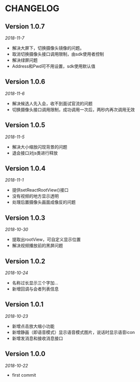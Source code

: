 # CHANGELOG

## Version 1.0.7

*2018-11-7*

* 解决大屏下，切换摄像头镜像的问题。
* 取消切换摄像头接口调用限制，由sdk使用者控制
* 解决绿屏问题
* Address和Pwd可不用设置，sdk使用默认值

## Version 1.0.6

*2018-11-6*

* 解决候选人先入会，收不到面试官流的问题
* 切换摄像头接口调用限制，成功调用一次后，两秒内再次调用无效

## Version 1.0.5

*2018-11-5*

* 解决大小缩放闪现背景的问题
* 退会接口对js类进行释放

## Version 1.0.4

*2018-11-1*

* 提供setReactRootView()接口
* 没有视频的地方显示透明
* 处理后置摄像头画面成像反的问题

## Version 1.0.3

*2018-10-30*

* 提取出rootView，可自定义显示位置
* 解决视频播放前的黑屏问题

## Version 1.0.2

*2018-10-24*

* 名称过长显示三个字加...
* 新增回调与会者列表信息

## Version 1.0.1

*2018-10-23*

* 新增点击放大缩小功能
* 新增静画（即语音模式）显示语音模式图片，说话时显示语音icon
* 新增发消息和接收消息接口

## Version 1.0.0

*2018-10-22*

* first commit

